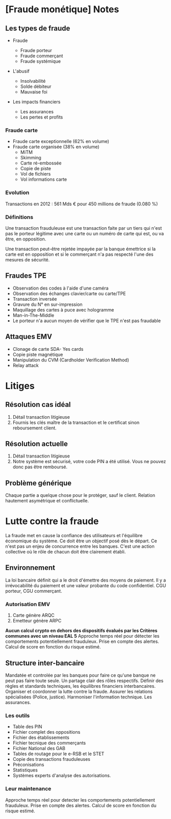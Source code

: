 # [Fraude monétique] Notes
## Les types de fraude
- Fraude
  - Fraude porteur
  - Fraude commerçant
  - Fraude systémique

- L'abusif
  - Insolvabilité
  - Solde débiteur
  - Mauvaise foi

- Les impacts financiers
  - Les assurances
  - Les pertes et profits

### Fraude carte
- Fraude carte exceptionnelle (62% en volume)
- Fraude carte organisée (38% en volume)
  - MiTM
  - Skimming
  - Carte ré-embossée
  - Copie de piste
  - Vol de fichiers
  - Vol informations carte

### Evolution
Transactions en 2012 : 561 Mds € pour 450 millions de fraude (0.080 %)

### Définitions
Une transaction frauduleuse est une transaction faite par un tiers qui n'est pas le porteur légitime avec une carte ou un numéro de carte qui est, ou va être, en opposition.

Une transaction peut-être rejetée impayée par la banque émettrice si la carte est en opposition et si le commerçant n'a pas respecté l'une des mesures de sécurité.

## Fraudes TPE
- Observation des codes à l'aide d'une caméra
- Observation des échanges clavier/carte ou carte/TPE
- Transaction inversée
- Gravure du N° en sur-impression
- Maquillage des cartes à puce avec hologramme
- Man-in-The-Middle
- Le porteur n'a aucun moyen de vérifier que le TPE n'est pas fraudable

## Attaques EMV
- Clonage de carte SDA- Yes cards
- Copie piste magnétique
- Manipulation du CVM (Cardholder Verification Method)
- Relay attack

# Litiges
## Résolution cas idéal
1. Détail transaction litigieuse
2. Fournis les clés maître de la transaction et le certificat sinon reboursement client.

## Résolution actuelle
1. Détail transaction litigieuse
2. Notre système est sécurisé, votre code PIN a été utilisé. Vous ne pouvez donc pas être remboursé.

## Problème générique
Chaque partie a quelque chose pour le protéger, sauf le client. Relation hautement asymétrique et conflictuelle.

# Lutte contre la fraude
La fraude met en cause la confiance des utilisateurs et l'équilibre économique du système. Ce doit être un objectif posé dès le départ. Ce n'est pas un enjeu de concurrence entre les banques. C'est une action collective où le rôle de chacun doit être clairement établi.

## Environnement
La loi bancaire définit qui a le droit d'émettre des moyens de paiement. Il y a irrévocabilité du paiement et une valeur probante du code confidentiel. CGU porteur, CGU commerçant.

### Autorisation EMV
1. Carte génère ARQC
2. Emetteur génère ARPC

**Aucun calcul crypto en dehors des dispositifs évalués par les Critères communes avec un niveau EAL 5**
Approche temps réel pour détecter les comportements potentiellement frauduleux. Prise en compte des alertes. Calcul de score en fonction du risque estimé.

## Structure inter-bancaire
Mandatée et controlée par les banques pour faire ce qu'une banque ne peut pas faire toute seule. Un partage clair des rôles respectifs. Définir des règles et standards techniques, les équilibres financiers interbancaires. Organiser et coordonner la lutte contre la fraude. Assurer les relations spécialisées (Police, justice). Harmoniser l'information technique. Les assurances.

### Les outils
- Table des PIN
- Fichier complet des oppositions
- Fichier des établissements
- Fichier tecnique des commerçants
- Fichier National des GAB
- Tables de routage pour le e-RSB et le STET
- Copie des transactions frauduleuses
- Préconisations
- Statistiques
- Systèmes experts d'analyse des autorisations.

### Leur maintenance
Approche temps réel pour detecter les comportements potentiellement frauduleux. Prise en compte des alertes. Calcul de score en fonction du risque estimé.

